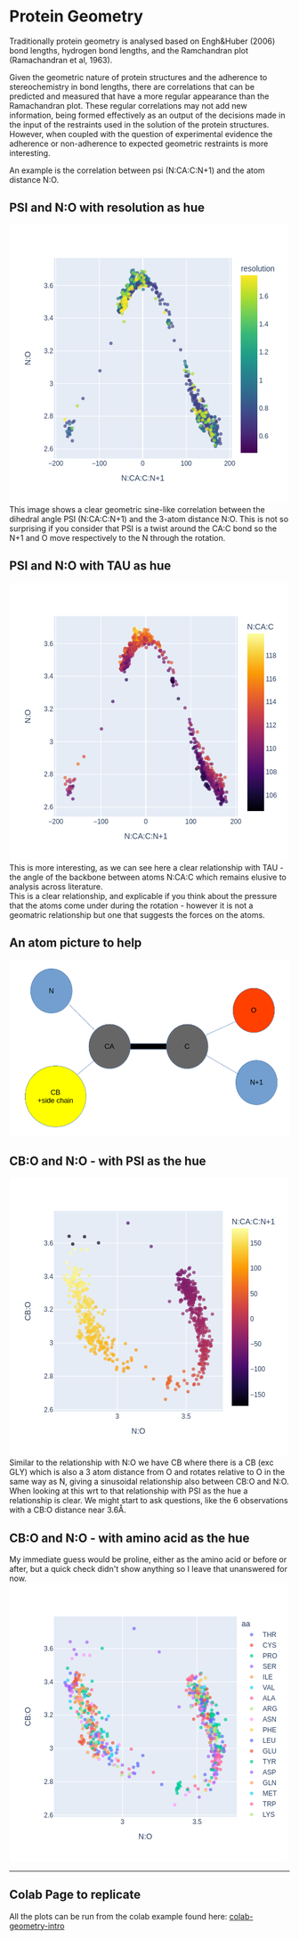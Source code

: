 # Protein Geometry

Traditionally protein geometry is analysed based on Engh&Huber (2006) bond lengths, 
hydrogen bond lengths, and the Ramchandran plot (Ramachandran et al, 1963).

Given the geometric nature of protein structures and the adherence to stereochemistry 
in bond lengths, there are correlations that can be predicted and measured that have a 
more regular appearance than the Ramachandran plot. These regular correlations may not
add new information, being formed effectively as an output of the decisions made in 
the input of the restraints used in the solution of the protein structures. 
However, when coupled with the question of experimental evidence the adherence
 or non-adherence to expected geometric restraints is more interesting.

 An example is the correlation between psi (N:CA:C:N+1) and the atom distance N:O.  


## PSI and N:O with resolution as hue 
![image info](./../assets/geo_corr_res.png)  
This image shows a clear geometric sine-like correlation between the dihedral angle PSI 
(N:CA:C:N+1) and the 3-atom distance N:O.  This is not so surprising if you consider that 
PSI is a twist around the CA:C bond so the N+1 and O move respectively to the N 
through the rotation.  


## PSI and N:O with TAU as hue 
![image info](./../assets/geo_corr_tau.png)  
This is more interesting, as we can see here a clear relationship with TAU - the angle 
of the backbone between atoms N:CA:C which remains elusive to analysis across literature.  
This is a clear relationship, and explicable if you think about the pressure that the 
atoms come under during the rotation - however it is not a geomatric relationship but one 
that suggests the forces on the atoms.  


## An atom picture to help  
![image info](./../assets/atoms.png)  


## CB:O and N:O - with PSI as the hue  
![image info](./../assets/geo_corr_cbo.png)  
Similar to the relationship with N:O we have CB where there is a CB (exc GLY) which is 
also a 3 atom distance from O and rotates relative to O in the same way as N, giving a 
sinusoidal relationship also between CB:O and N:O. 
When looking at this wrt to that relationship with PSI as the hue a relationship is clear. 
We might start to ask questions, like the 6 observations with a CB:O distance near 3.6Å.  


## CB:O and N:O - with amino acid as the hue  
My immediate guess would be proline, either as the amino acid or before or after, 
but a quick check didn't show anything so I leave that unanswered for now.  
![image info](./../assets/geo_corr_aa.png)  

---  

## Colab Page to replicate
All the plots can be run from the colab example found here: 
[colab-geometry-intro](https://github.com/rae-gh/colab-analyses/blob/main/Density_Intro.ipynb)













 
